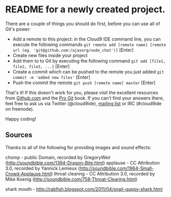 # README for a newly created project.

There are a couple of things you should do first, before you can use all of Git's power:

  * Add a remote to this project: in the Cloud9 IDE command line, you can execute the following commands
    `git remote add [remote name] [remote url (eg. 'git@github.com:/ajaxorg/node_chat')]` [Enter]
  * Create new files inside your project
  * Add them to to Git by executing the following command
    `git add [file1, file2, file3, ...]` [Enter]
  * Create a commit which can be pushed to the remote you just added
    `git commit -m 'added new files'` [Enter]
  * Push the commit the remote
    `git push [remote name] master` [Enter]

That's it! If this doesn't work for you, please visit the excellent resources from [Github.com](http://help.github.com) and the [Pro Git](http://http://progit.org/book/) book.
If you can't find your answers there, feel free to ask us via Twitter (@cloud9ide), [mailing list](groups.google.com/group/cloud9-ide) or IRC (#cloud9ide on freenode).

Happy coding!

## Sources

Thanks to all of the following for providing images and sound effects:

  chomp - public Domain, recorded by GregoryWeir (http://soundbible.com/1394-Dragon-Bite.html)
  applause - CC Attribution 3.0, recorded by Yannick Lemieux (http://soundbible.com/1964-Small-Crowd-Applause.html)
  throat clearing - CC Attribution 3.0, recorded by Mike Koenig (http://soundbible.com/758-Throat-Clearing.html)
  
  shark mouth - http://rabfish.blogspot.com/2011/04/snail-guppy-shark.html